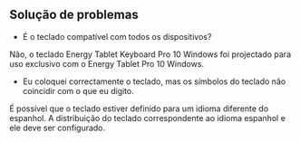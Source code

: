 ## Solução de problemas

* É o teclado compatível com todos os dispositivos?

Não, o teclado Energy Tablet Keyboard Pro 10 Windows foi projectado para uso exclusivo com o Energy Tablet Pro 10 Windows.

* Eu coloquei correctamente o teclado, mas os símbolos do teclado não coincidir com o que eu digito.

É possível que o teclado estiver definido para um idioma diferente do espanhol. A distribuição do teclado correspondente ao idioma espanhol e ele deve ser configurado.

